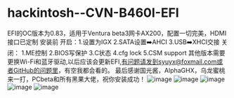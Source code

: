# hackintosh--CVN-B460I-EFI
EFI的OC版本为0.83，适用于Ventura beta3网卡AX200，配置一切完美，HDMI接口已定制
安装前
                             开启：1.设置为IGX
     2.SATA设置➡️AHCI
     3.USB➡️XHCI交接
关闭：
     1.ME控制
     2.BIOS写保护
     3.C状态
     4.cfg lock
     5.CSM support
其他版本需要更换Wi-Fi和蓝牙驱动,以后应该会更新EFI,有问题请发到syuyx@foxmail.com或者GitHub的问题里，有空我都会看的。
最后感谢国光酱，AlphaGHX，乌龙蜜桃来一打，PCbeta和所有黑果大佬，祝你安装成功！
![image](https://user-images.githubusercontent.com/88355063/181164355-e4728a2f-9a6b-4e04-9588-d76b91b5db9d.png)
![image](https://user-images.githubusercontent.com/88355063/181164373-b7dcd0d6-3af4-4f8d-b039-2dd7fecd4c36.png)
![image](https://user-images.githubusercontent.com/88355063/181159586-62534951-3fb8-4f1e-99f3-95d2c580a0ad.png)
![image](https://user-images.githubu👍sercontent.com/88355063/181159601-42d96c81-15b8-4dc3-b3e0-defaeb64a3fd.png)
![image](https://user-images.githubusercontent.com/88355063/181159607-0b3d0283-b6ed-4c8b-82ee-adfea1e49e6c.png)
